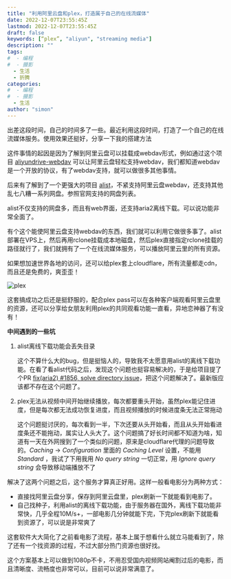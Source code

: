 ```yaml
---
title: "利用阿里云盘和plex，打造属于自己的在线流媒体"
date: 2022-12-07T23:55:45Z
lastmod: 2022-12-07T23:55:45Z
draft: false
keywords: [“plex”, "aliyun", "streaming media"]
description: ""
tags: 
#  - 编程
#  - 摄影
  - 生活
  - 折腾
categories: 
#  - 编程
#  - 摄影
  - 生活
author: "simon"
---
```


出差这段时间，自己的时间多了一些。最近利用这段时间，打造了一个自己的在线流媒体服务。使用效果还挺好，分享一下我的搭建方法

这件事情的起因是因为了解到阿里云盘可以挂载成webdav形式，例如通过这个项目 [aliyundrive-webdav](https://github.com/messense/aliyundrive-webdav) 可以让阿里云盘轻松支持webdav，我们都知道webdav是一个开放的协议，有了webdav支持，就可以做很多其他事情。

后来有了解到了一个更强大的项目 [alist](https://github.com/alist-org/alist)，不紧支持阿里云盘webdav，还支持其他乱七八糟一系列网盘。参照官网支持的网盘列表。

alist不仅支持的网盘多，而且有web界面，还支持aria2离线下载。可以说功能非常全面了。

有个这个能使阿里云盘支持webdav的东西，我们就可以利用它做很多事了。alist部署在VPS上，然后再用rclone挂载成本地磁盘，然后plex直接指定rclone挂载的路径就行了，我们就拥有了一个在线流媒体服务，可以播放阿里云里的所有资源。

如果想加速世界各地的访问，还可以给plex套上cloudflare，所有流量都走cdn，而且还是免费的，爽歪歪！

![plex](https://img.simonding.com/2022/my-plex.png)

这套搞成功之后还是挺舒服的，配合plex pass可以在各种客户端观看阿里云盘里的资源，还可以分享给女朋友利用plex的共同观看功能一直看，异地恋神器了有没有！

**中间遇到的一些坑**

1. alist离线下载功能会丢失目录

    这个不算什么大的bug，但是挺恼人的，导致我不太愿意用alist的离线下载功能。在看了看alist代码之后，发现这个问题也挺容易解决的，于是给项目提了个PR [fix(aria2) #1856, solve directory issue](https://github.com/alist-org/alist/pull/2504)，把这个问题解决了。最新版应该都不存在这个问题了。

2. plex无法从视频中间开始继续播放，每次都要重头开始，虽然plex能记住进度，但是每次都无法成功恢复进度，而且视频播放的时候进度条无法正常拖动

    这个问题挺讨厌的，每次看到一半，下次还要从头开始看，而且从头开始看进度条还不能拖动，属实让人头大了。这个问题搞了好长时间都不知道为啥，知道有一天在外网搜到了一个类似的问题，原来是cloudflare代理的问题导致的。*Caching* -> *Configuration* 里面的 *Caching Level* 设置，不能用 *Standard* ，我试了下用我用 *No query string* 一切正常，用 *Ignore query string* 会导致移动端播放不了


解决了这两个问题之后，这个服务才算真正好用。这样一般看电影分为两种方式：

 * 直接找阿里云盘分享，保存到阿里云盘里，plex刷新一下就能看到电影了。
 * 自己找种子，利用alist的离线下载功能，由于服务器在国外，离线下载功能非常快，几乎全程10M/s+，一部电影几分钟就能下完，下完plex刷新下就能看到资源了，可以说是非常爽了

 这套软件大大简化了之前看电影了流程，基本上属于想看什么就立马能看到了，除了还有一个找资源的过程，不过大部分热门资源也很好找。

 这个方案基本上可以做到1080p不卡，不用忍受国内视频网站阉割过后的电影，而且清晰度、流畅度也非常可以，目前可以说非常满意了。